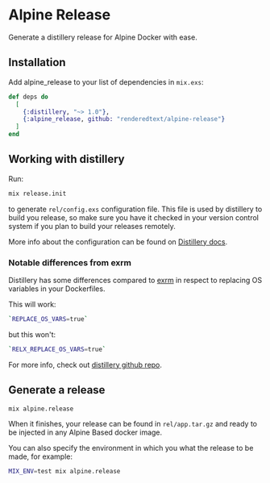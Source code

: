 # Alpine Release

Generate a distillery release for Alpine Docker with ease.

## Installation

Add alpine_release to your list of dependencies in `mix.exs`:

``` elixir
def deps do
  [
    {:distillery, "~> 1.0"},
    {:alpine_release, github: "renderedtext/alpine-release"}
  ]
end
```

## Working with distillery

Run:

```bash
mix release.init
```
to generate `rel/config.exs` configuration file. This file is used by distillery
to build you release, so make sure you have it checked in your version control
system if you plan to build your releases remotely.

More info about the configuration can be found on [Distillery
docs](https://hexdocs.pm/distillery/configuration.html).

### Notable differences from exrm

Distillery has some differences compared to
[exrm](https://github.com/bitwalker/exrm) in respect to replacing OS variables
in your Dockerfiles.

This will work:
```bash
`REPLACE_OS_VARS=true`
```
but this won't:
```bash
`RELX_REPLACE_OS_VARS=true`
```

For more info, check out [distillery github repo](https://github.com/bitwalker/distillery).

## Generate a release

``` bash
mix alpine.release
```

When it finishes, your release can be found in `rel/app.tar.gz` and ready to be
injected in any Alpine Based docker image.

You can also specify the environment in which you what the release to be made, for example:

```bash
MIX_ENV=test mix alpine.release
```
